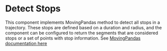 # Detect Stops

This component implements MovingPandas method to detect all stops in a trajectory. These stops are defined based on a duration and radius, and the component can be configured to return the segments that are considered stops or a set of points with stop information. See [MovingPandas documentation here](https://movingpandas.readthedocs.io/en/main/api/trajectorystopdetector.html)